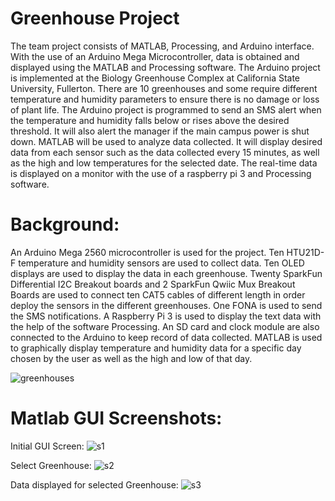 # Greenhouse Project
The team project consists of MATLAB, Processing, and Arduino interface. With the use of an Arduino Mega Microcontroller, data is obtained and displayed using the MATLAB and Processing software. The Arduino project is implemented at the Biology Greenhouse Complex at California State University, Fullerton. There are 10 greenhouses and some require different temperature and humidity parameters to ensure there is no damage or loss of plant life. The Arduino project is programmed to send an SMS alert when the temperature and humidity falls below or rises above the desired threshold. It will also alert the manager if the main campus power is shut down. MATLAB will be used to analyze data collected. It will display desired data from each sensor such as the data collected every 15 minutes, as well as the high and low temperatures for the selected date. The real-time data is displayed on a monitor with the use of a raspberry pi 3 and Processing software.

# Background:
An Arduino Mega 2560 microcontroller is used for the project. Ten HTU21D-F
temperature and humidity sensors are used to collect data. Ten OLED displays are used to display the data in each greenhouse. Twenty SparkFun Differential I2C Breakout boards and 2 SparkFun Qwiic Mux Breakout Boards are used to connect ten CAT5 cables of different length in order deploy the sensors in the different greenhouses. One FONA is used to send the SMS notifications. A Raspberry Pi 3 is used to display the text data with the help of the software Processing. An SD card and clock module are also connected to the Arduino to keep record of data collected. MATLAB is used to graphically display temperature and humidity data for a specific day chosen by the user as well as the high and low of that day.


![greenhouses](https://i.ibb.co/3WJp4j2/Screenshot-from-2019-07-08-19-21-33.png)

# Matlab GUI Screenshots:

Initial GUI Screen:
![s1](https://i.ibb.co/sCgMcXj/s1.png)

Select Greenhouse:
![s2](https://i.ibb.co/Ybj1TbV/s2.png)

Data displayed for selected Greenhouse:
![s3](https://i.ibb.co/0FmJX4m/s3.png)
